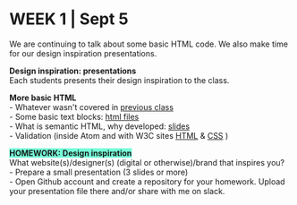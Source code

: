 <h1>WEEK 1 | Sept 5 </h1>
We are continuing to talk about some basic HTML code. We also make time for our design inspiration presentations.

<p><strong>Design inspiration: presentations</strong><br>
Each students presents their design inspiration to the class.
</p
<p><strong>More basic HTML</strong><br>
- Whatever wasn't covered in <a href="../W1_Sept3">previous class</a> <br>
- Some basic text blocks: <a href="https://github.com/miraalibek/NYU_IDM_IntroToWeb/tree/master/W1_Sept5/code">html files</a><br>
- What is semantic HTML, why developed: <a href="IntrotoWeb_W1B_SemanticHTML.pdf">slides</a><br>
- Validation (inside Atom and with W3C sites <a href="https://validator.w3.org/#validate_by_upload">HTML</a> & <a href="https://jigsaw.w3.org/css-validator/#validate_by_upload">CSS</a> ) <br></p>
<p><strong><span style="background-color: #75ffd8;">HOMEWORK: Design inspiration<span> </strong><br>
What website(s)/designer(s) (digital or otherwise)/brand that inspires you? <br>
- Prepare a small presentation (3 slides or more)<br>
- Open Github account and create a repository for your homework. Upload your presentation file there and/or share with me on slack.
</p>
